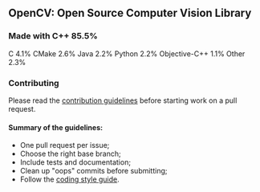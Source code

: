 ## OpenCV: Open Source Computer Vision Library

### Made with C++ 85.5%
C 4.1%
CMake 2.6%
Java 2.2%
Python 2.2%
Objective-C++ 1.1%
Other 2.3%


### Contributing

Please read the [contribution guidelines](https://github.com/opencv/opencv/wiki/How_to_contribute) before starting work on a pull request.

#### Summary of the guidelines:

* One pull request per issue;
* Choose the right base branch;
* Include tests and documentation;
* Clean up "oops" commits before submitting;
* Follow the [coding style guide](https://github.com/opencv/opencv/wiki/Coding_Style_Guide).
